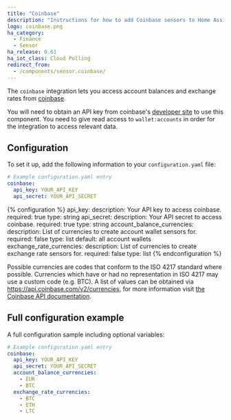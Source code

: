 ```yaml
---
title: "Coinbase"
description: "Instructions for how to add Coinbase sensors to Home Assistant."
logo: coinbase.png
ha_category:
  - Finance
  - Sensor
ha_release: 0.61
ha_iot_class: Cloud Polling
redirect_from:
  - /components/sensor.coinbase/
---
```


The `coinbase` integration lets you access account balances and exchange rates from [coinbase](https://coinbase.com).

You will need to obtain an API key from coinbase's [developer site](https://www.coinbase.com/settings/api) to use this component. You need to give read access to `wallet:accounts` in order for the integration to access relevant data.

## Configuration

To set it up, add the following information to your `configuration.yaml` file:

```yaml
# Example configuration.yaml entry
coinbase:
  api_key: YOUR_API_KEY
  api_secret: YOUR_API_SECRET
```

{% configuration %}
api_key:
  description: Your API key to access coinbase.
  required: true
  type: string
api_secret:
  description: Your API secret to access coinbase.
  required: true
  type: string
account_balance_currencies:
  description: List of currencies to create account wallet sensors for.
  required: false
  type: list
  default: all account wallets
exchange_rate_currencies:
  description: List of currencies to create exchange rate sensors for.
  required: false
  type: list
{% endconfiguration %}

Possible currencies are codes that conform to the ISO 4217 standard where possible. Currencies which have or had no representation in ISO 4217 may use a custom code (e.g. BTC). A list of values can be obtained via https://api.coinbase.com/v2/currencies, for more information visit [the Coinbase API documentation](https://developers.coinbase.com/api/v2#get-currencies).

## Full configuration example

A full configuration sample including optional variables:

```yaml
# Example configuration.yaml entry
coinbase:
  api_key: YOUR_API_KEY
  api_secret: YOUR_API_SECRET
  account_balance_currencies:
    - EUR
    - BTC
  exchange_rate_currencies:
    - BTC
    - ETH
    - LTC
```
